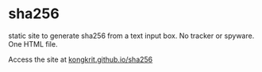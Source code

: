 # sha256
static site to generate sha256 from a text input box. No tracker or spyware. One HTML file.

Access the site at [kongkrit.github.io/sha256](https://kongkrit.github.io/sha256/)
